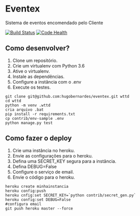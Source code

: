 # Eventex

Sistema de eventos encomendado pelo Cliente

[![Build Status](https://travis-ci.org/Hugousbe/Eventex.svg?branch=master)](https://travis-ci.org/Hugousbe/Eventex)
[![Code Health](https://landscape.io/github/Hugousbe/Eventex/master/landscape.svg?style=flat)](https://landscape.io/github/Hugousbe/Eventex/master)

## Como desenvolver?

1. Clone um repositório.
2. Crie um virtualenv com Python 3.6
3. Ative o virtualenv.
4. Instale as dependências.
5. Configure a instância com o .env
6. Execute os testes.

```console
git clone git@github.com:hugobernardes/eventex.git wttd
cd wttd
python -m venv .wttd
cria arquivo .bat
pip install -r requirements.txt
cp contrib/env-sample .env
python manage.py test
```

## Como fazer o deploy

1. Crie uma instância no heroku.
2. Envie as configurações para o heroku.
3. Defina uma SECRET_KEY segura para a instância.
4. Defina DEBUG=False
5. Configure o serviço de email.
6. Envie o código para o heroku.

```console
heroku create minhainstancia
heroku config:push
heroku cnfig:set SECRET_KEY=`python contrib/secret_gen.py`
heroku config:set DEBUG=False
#configura email
git push heroku master --force
